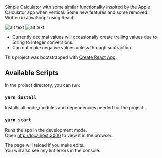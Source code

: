 Simple Calculator with some similar functionality inspired by the Apple Calculator app when vertical. Some new features and some removed. Written in JavaScript using React.

![alt text](https://github.com/hank0cean/React-Calculator/public/calcualtor-screenshot-1.png?raw=true)
![alt text](https://github.com/hank0cean/React-Calculator/public/calcualtor-screenshot-2.png?raw=true)

- Currently decimal values will occasionally create trailing values due to String to Integer conversions. 
- Can not make negative values unless through subtraction.

This project was bootstrapped with [Create React App](https://github.com/facebook/create-react-app).

## Available Scripts

In the project directory, you can run:

### `yarn install`

Installs all node_modules and dependencies needed for the project.

### `yarn start`

Runs the app in the development mode.<br />
Open [http://localhost:3000](http://localhost:3000) to view it in the browser.

The page will reload if you make edits.<br />
You will also see any lint errors in the console.
